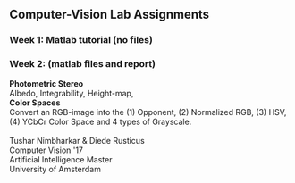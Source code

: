 ## Computer-Vision Lab Assignments

### Week 1: Matlab tutorial (no files)

### Week 2:  (matlab files and report)
**Photometric Stereo**<br />
Albedo, Integrability, Height-map, 
<br />
**Color Spaces**<br />
Convert an RGB-image into the (1) Opponent, (2) Normalized RGB, (3) HSV, (4) YCbCr Color Space and 4 types of Grayscale.
<br />
<br />
Tushar Nimbharkar & Diede Rusticus<br />
Computer Vision '17<br />
Artificial Intelligence Master<br />
University of Amsterdam
